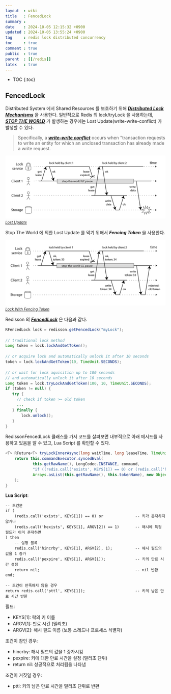 ```yaml
---
layout  : wiki
title   : FencedLock
summary : 
date    : 2024-10-05 12:15:32 +0900
updated : 2024-10-05 13:55:24 +0900
tag     : redis lock distributed concurrency
toc     : true
comment : true
public  : true
parent  : [[/redis]]
latex   : true
---
```

* TOC
{:toc}

## FencedLock

Distributed System 에서 Shared Resources 를 보호하기 위해 ___[Distributed Lock Mechanisms](https://baekjungho.github.io/wiki/spring/spring-concurrency-resolve/)___ 을 사용한다.
일반적으로 Redis 의 lock/tryLock 을 사용하는데, ___[STOP THE WORLD](https://baekjungho.github.io/wiki/java/java-garbage-collection/#stop-the-world)___ 가 발생하는 경우에는 Lost Update(write-write-conflict) 가 발생할 수 있다.

> Specifically, a ___[write–write conflict](https://en.wikipedia.org/wiki/Write%E2%80%93write_conflict)___ occurs when "transaction requests to write an entity for which an unclosed transaction has already made a write request.

![](/resource/wiki/redis-fenced-lock/lost-update.png)
*<small><a href="https://martin.kleppmann.com/2016/02/08/how-to-do-distributed-locking.html/">Lost Update</a></small>*

Stop The World 에 의한 Lost Update 를 막기 위해서 ___Fencing Token___ 을 사용한다.

![](/resource/wiki/redis-fenced-lock/lock-with-fencing-token.png)
*<small><a href="https://martin.kleppmann.com/2016/02/08/how-to-do-distributed-locking.html/">Lock With Fencing Token</a></small>*

Redisson 의 ___[FencedLock](https://redisson.org/docs/data-and-services/locks-and-synchronizers/#fenced-lock)___ 은 다음과 같다.

```java
RFencedLock lock = redisson.getFencedLock("myLock");

// traditional lock method
Long token = lock.lockAndGetToken();

// or acquire lock and automatically unlock it after 10 seconds
token = lock.lockAndGetToken(10, TimeUnit.SECONDS);

// or wait for lock aquisition up to 100 seconds 
// and automatically unlock it after 10 seconds
Long token = lock.tryLockAndGetToken(100, 10, TimeUnit.SECONDS);
if (token != null) {
   try {
     // check if token >= old token
     ...
   } finally {
       lock.unlock();
   }
}
```

RedissonFencedLock 클래스를 가서 코드를 살펴보면 내부적으로 아래 메서드를 사용하고 있음을 알 수 있고, Lua Script 를 확인할 수 있다.

```java
<T> RFuture<T> tryLockInnerAsync(long waitTime, long leaseTime, TimeUnit unit, long threadId, RedisStrictCommand<T> command) {
    return this.commandExecutor.syncedEval(
            this.getRawName(), LongCodec.INSTANCE, command, 
            "if ((redis.call('exists', KEYS[1]) == 0) or (redis.call('hexists', KEYS[1], ARGV[2]) == 1)) then redis.call('incr', KEYS[2]);redis.call('hincrby', KEYS[1], ARGV[2], 1); redis.call('pexpire', KEYS[1], ARGV[1]); return nil; end; return redis.call('pttl', KEYS[1]);",
            Arrays.asList(this.getRawName(), this.tokenName), new Object[]{unit.toMillis(leaseTime), this.getLockName(threadId)}
    );
}
```

__Lua Script__:

```
-- 조건문
if (
    (redis.call('exists', KEYS[1]) == 0) or              -- 키가 존재하지 않거나
    (redis.call('hexists', KEYS[1], ARGV[2]) == 1)       -- 해시에 특정 필드가 이미 존재하면
) then
    -- 실행 블록
    redis.call('hincrby', KEYS[1], ARGV[2], 1);          -- 해시 필드의 값을 1 증가
    redis.call('pexpire', KEYS[1], ARGV[1]);             -- 키의 만료 시간 설정
    return nil;                                          -- nil 반환
end;

-- 조건이 만족하지 않을 경우
return redis.call('pttl', KEYS[1]);                      -- 키의 남은 만료 시간 반환
```

필드:

- KEYS[1]: 락의 키 이름
- ARGV[1]: 만료 시간 (밀리초)
- ARGV[2]: 해시 필드 이름 (보통 스레드나 프로세스 식별자)

조건이 참인 경우:

- hincrby: 해시 필드의 값을 1 증가시킴
- pexpire: 키에 대한 만료 시간을 설정 (밀리초 단위)
- return nil: 성공적으로 처리됨을 나타냄

조건이 거짓일 경우:

- pttl: 키의 남은 만료 시간을 밀리초 단위로 반환